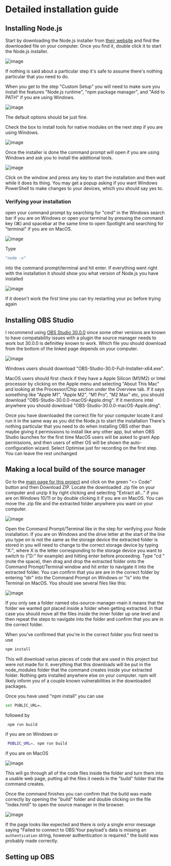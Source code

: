 # Detailed installation guide

## Installing Node.js
Start by downloading the Node.js installer from [their website](https://nodejs.org/en) and find the downloaded file on your computer. Once you find it, double click it to start the Node.js installer.

![image](https://github.com/user-attachments/assets/83a554ff-a4d8-456c-a9a1-d96bac132301)

If nothing is said about a particular step it's safe to assume there's nothing particular that you need to do.

When you get to the step "Custom Setup" you will need to make sure you install the features "Node.js runtime", "npm package manager", and "Add to PATH" if you are using Windows. 

![image](https://github.com/user-attachments/assets/31318eef-f8c5-456c-a09b-fcd45c61ae7f)

The default options should be just fine.

Check the box to install tools for native modules on the next step if you are using Windows.

![image](https://github.com/user-attachments/assets/b5226e5c-5db0-4526-8c2b-768cce96012f)

Once the installer is done the command prompt will open if you are using Windows and ask you to install the additional tools.

![image](https://github.com/user-attachments/assets/d7d2771d-7f11-48e5-8217-955185050995)

Click on the window and press any key to start the installation and then wait while it does its thing. You may get a popup asking if you want Windows PowerShell to make changes to your devices, which you should say yes to.

### Verifying your installation
open your command prompt by searching for "cmd" in the Windows search bar if you are on Windows or open your terminal by pressing the command key (⌘) and spacebar at the same time to open Spotlight and searching for "terminal" if you are on MacOS.

![image](https://github.com/user-attachments/assets/b05a679c-4e92-4420-8652-03e4b968dd54)

Type 
```bash
"node -v"
```
into the command prompt/terminal and hit enter. If everything went right with the installation it should show you what version of Node.js you have installed

![image](https://github.com/user-attachments/assets/6cb05b72-b33b-4dd8-a96a-f61f3adcdd45)

If it doesn't work the first time you can try restarting your pc before trying again

## Installing OBS Studio

I recommend using [OBS Studio 30.0.0](https://github.com/obsproject/obs-studio/releases/tag/30.0.0) since some other versions are known to have compatability issues with a plugin the source manager needs to work but 30.0.0 is definitley known to work. Which file you should download from the bottom of the linked page depends on your computer.

![image](https://github.com/user-attachments/assets/985ca353-5447-4a3c-be55-1ef7468f6f86)

Windows users should download "OBS-Studio-30.0-Full-Installer-x64.exe".

MacOS users should first check if they have a Apple Silicon (M1/M2) or Intel processor by clicking on the Apple menu and selecting "About This Mac" and looking at the Processor/Chip section under the Overview tab. If it says something like "Apple M1", "Apple M2", "M1 Pro", "M2 Max" etc, you should download "OBS-Studio-30.0.0-macOS-Apple.dmg". If it mentions intel anywhere you should download "OBS-Studio-30.0.0-macOS-Apple.dmg".

Once you have downloaded the correct file for your computer locate it and run it in the same way as you did the Node.js to start the installation There's nothing particular that you need to do when installing OBS other than maybe giving it permissions to install like any other app, but when OBS Studio launches for the first time MacOS users will be asked to grant App permissions, and then users of either OS will be shown the auto-configuration wizard. Select Optimise just for recording on the first step. You can leave the rest unchanged 

## Making a local build of the source manager
Go to the [main page for this project](https://github.com/ZKoch-Kronoberg/obs-source-manager/tree/main) and click on the green "<> Code" button and then Download ZIP. Locate the downloaded .zip file on your computer and unzip it by right clicking and selecting "Extract all..." if you are on Windows 10/11 or by double clicking it if you are on MacOS. You can move the .zip file and the extracted folder anywhere you want on your computer.

![image](https://github.com/user-attachments/assets/cd49629a-92dc-4cb8-b29f-b4702eeeaad6)

Open the Command Prompt/Terminal like in the step for verifying your Node installation. If you are on Windows and the drive letter at the start of the line you type on is not the same as the storage device the extracted folder is stored in you will need to change to the correct storage device by typing "X:", where X is the letter corresponding to the storage device you want to switch to ("D:" for example) and hitting enter before proceeding. Type "cd " (note the space), then drag and drop the extracted folder onto the Command Prompt/Terminal window and hit enter to navigate it into the extracted folder. You can confirm that you are are in the correct folder by entering "dir" into the Command Prompt on Windows or "ls" into the Terminal on MacOS. You should see several files like this:

![image](https://github.com/user-attachments/assets/7c4e36bc-18f8-4d9b-a2c3-a4af536f35f0)

If you only see a folder named obs-source-manager-main it means that the folder we wanted got placed inside a folder when getting extracted. In that case you should move all the files inside the inner folder up one level and then repeat the steps to navigate into the folder and confirm that you are in the correct folder.

When you've confirmed that you're in the correct folder you first need to use

```bash
npm install
```

This will download varius pieces of code that are used in this project but were not made for it. everything that this downloads will be put in the node_modules folder that the command creates inside your extracted folder. Nothing gets installed anywhere else on your computer. npm will likely inform you of a couple known vulnerabilities in the downloaded packages.

Once you have used "npm install" you can use

```bash
set PUBLIC_URL=.
```
followed by
```bash
 npm run build
```
if you are on Windows or
```bash
 PUBLIC_URL=. npm run build
```
if you are on MacOS

![image](https://github.com/user-attachments/assets/e5b5387e-0a96-467b-8dee-28983fdb6395)

This will go through all of the code files inside the folder and turn them into a usable web page, putting all the files it needs in the "build" folder that the command creates.

Once the command finishes you can confirm that the build was made correctly by opening the "build" folder and double clicking on the file "index.hmtl" to open the source manager in the browser.

![image](https://github.com/user-attachments/assets/deda0066-01e8-4863-9857-1a867e0ff327)

If the page looks like expected and there is only a single error message saying "Failed to connect to OBS:Your payload's data is missing an `authentication` string, however authentication is required." the build was probably made correctly.

## Setting up OBS
